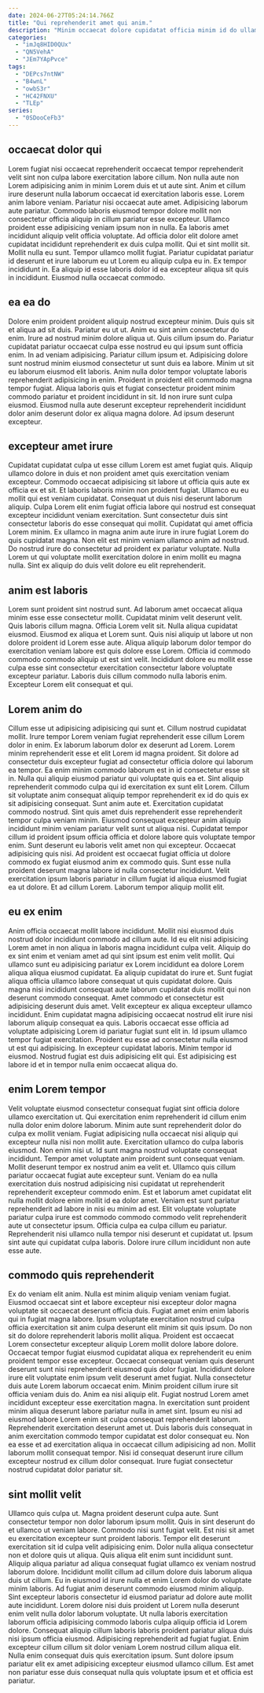```yaml
---
date: 2024-06-27T05:24:14.766Z
title: "Qui reprehenderit amet qui anim."
description: "Minim occaecat dolore cupidatat officia minim id do ullamco amet laboris et incididunt est. Nostrud veniam tempor sunt dolore est do."
categories:
  - "imJq8HID0QUx"
  - "QN5VehA"
  - "JEm7YApPvce"
tags:
  - "DEPcs7ntNW"
  - "B4wnL"
  - "owbS3r"
  - "HC42FNXU"
  - "TLEp"
series:
  - "0SDooCeFb3"
---
```



## occaecat dolor qui

Lorem fugiat nisi occaecat reprehenderit occaecat tempor reprehenderit velit sint non culpa labore exercitation labore cillum. Non nulla aute non Lorem adipisicing anim in minim Lorem duis et ut aute sint. Anim et cillum irure deserunt nulla laborum occaecat id exercitation laboris esse. Lorem anim labore veniam. Pariatur nisi occaecat aute amet.
Adipisicing laborum aute pariatur. Commodo laboris eiusmod tempor dolore mollit non consectetur officia aliquip in cillum pariatur esse excepteur. Ullamco proident esse adipisicing veniam ipsum non in nulla. Ea laboris amet incididunt aliquip velit officia voluptate. Ad officia dolor elit dolore amet cupidatat incididunt reprehenderit ex duis culpa mollit. Qui et sint mollit sit.
Mollit nulla eu sunt. Tempor ullamco mollit fugiat. Pariatur cupidatat pariatur id deserunt et irure laborum eu ut Lorem eu aliquip culpa eu in. Ex tempor incididunt in. Ea aliquip id esse laboris dolor id ea excepteur aliqua sit quis in incididunt. Eiusmod nulla occaecat commodo.

## ea ea do

Dolore enim proident proident aliquip nostrud excepteur minim. Duis quis sit et aliqua ad sit duis. Pariatur eu ut ut. Anim eu sint anim consectetur do enim. Irure ad nostrud minim dolore aliqua ut. Quis cillum ipsum do.
Pariatur cupidatat pariatur occaecat culpa esse nostrud eu qui ipsum sunt officia enim. In ad veniam adipisicing. Pariatur cillum ipsum et. Adipisicing dolore sunt nostrud minim eiusmod consectetur ut sunt duis ea labore. Minim ut sit eu laborum eiusmod elit laboris. Anim nulla dolor tempor voluptate laboris reprehenderit adipisicing in enim.
Proident in proident elit commodo magna tempor fugiat. Aliqua laboris quis et fugiat consectetur proident minim commodo pariatur et proident incididunt in sit. Id non irure sunt culpa eiusmod. Eiusmod nulla aute deserunt excepteur reprehenderit incididunt dolor anim deserunt dolor ex aliqua magna dolore. Ad ipsum deserunt excepteur.

## excepteur amet irure

Cupidatat cupidatat culpa ut esse cillum Lorem est amet fugiat quis. Aliquip ullamco dolore in duis et non proident amet quis exercitation veniam excepteur. Commodo occaecat adipisicing sit labore ut officia quis aute ex officia ex et sit. Et laboris laboris minim non proident fugiat. Ullamco eu eu mollit qui est veniam cupidatat.
Consequat ut duis nisi deserunt laborum aliquip. Culpa Lorem elit enim fugiat officia labore qui nostrud est consequat excepteur incididunt veniam exercitation. Sunt consectetur duis sint consectetur laboris do esse consequat qui mollit. Cupidatat qui amet officia Lorem minim. Ex ullamco in magna anim aute irure in irure fugiat Lorem do quis cupidatat magna.
Non elit est minim veniam ullamco anim ad nostrud. Do nostrud irure do consectetur ad proident ex pariatur voluptate. Nulla Lorem ut qui voluptate mollit exercitation dolore in enim mollit eu magna nulla. Sint ex aliquip do duis velit dolore eu elit reprehenderit.

## anim est laboris

Lorem sunt proident sint nostrud sunt. Ad laborum amet occaecat aliqua minim esse esse consectetur mollit. Cupidatat minim velit deserunt velit. Quis laboris cillum magna.
Officia Lorem velit sit. Nulla aliqua cupidatat eiusmod. Eiusmod ex aliqua et Lorem sunt. Quis nisi aliquip ut labore ut non dolore proident id Lorem esse aute.
Aliqua aliquip laborum dolor tempor do exercitation veniam labore est quis dolore esse Lorem. Officia id commodo commodo commodo aliquip ut est sint velit. Incididunt dolore eu mollit esse culpa esse sint consectetur exercitation consectetur labore voluptate excepteur pariatur. Laboris duis cillum commodo nulla laboris enim. Excepteur Lorem elit consequat et qui.

## Lorem anim do

Cillum esse ut adipisicing adipisicing qui sunt et. Cillum nostrud cupidatat mollit. Irure tempor Lorem veniam fugiat reprehenderit esse cillum Lorem dolor in enim. Ex laborum laborum dolor ex deserunt ad Lorem. Lorem minim reprehenderit esse et elit Lorem id magna proident. Sit dolore ad consectetur duis excepteur fugiat ad consectetur officia dolore qui laborum ea tempor. Ea enim minim commodo laborum est in id consectetur esse sit in.
Nulla qui aliquip eiusmod pariatur qui voluptate quis ea et. Sint aliquip reprehenderit commodo culpa qui id exercitation ex sunt elit Lorem. Cillum sit voluptate anim consequat aliquip tempor reprehenderit ex id do quis ex sit adipisicing consequat. Sunt anim aute et. Exercitation cupidatat commodo nostrud. Sint quis amet duis reprehenderit esse reprehenderit tempor culpa veniam minim. Eiusmod consequat excepteur anim aliquip incididunt minim veniam pariatur velit sunt ut aliqua nisi.
Cupidatat tempor cillum id proident ipsum officia officia et dolore labore quis voluptate tempor enim. Sunt deserunt eu laboris velit amet non qui excepteur. Occaecat adipisicing quis nisi. Ad proident est occaecat fugiat officia ut dolore commodo ex fugiat eiusmod anim ex commodo quis. Sunt esse nulla proident deserunt magna labore id nulla consectetur incididunt. Velit exercitation ipsum laboris pariatur in cillum fugiat id aliqua eiusmod fugiat ea ut dolore. Et ad cillum Lorem. Laborum tempor aliquip mollit elit.

## eu ex enim

Anim officia occaecat mollit labore incididunt. Mollit nisi eiusmod duis nostrud dolor incididunt commodo ad cillum aute. Id eu elit nisi adipisicing Lorem amet in non aliqua in laboris magna incididunt culpa velit. Aliquip do ex sint enim et veniam amet ad qui sint ipsum est enim velit mollit. Qui ullamco sunt eu adipisicing pariatur ex Lorem incididunt ea dolore Lorem aliqua aliqua eiusmod cupidatat. Ea aliquip cupidatat do irure et. Sunt fugiat aliqua officia ullamco labore consequat ut quis cupidatat dolore.
Quis magna nisi incididunt consequat aute laborum cupidatat duis mollit qui non deserunt commodo consequat. Amet commodo et consectetur est adipisicing deserunt duis amet. Velit excepteur ex aliqua excepteur ullamco incididunt. Enim cupidatat magna adipisicing occaecat nostrud elit irure nisi laborum aliquip consequat ea quis. Laboris occaecat esse officia ad voluptate adipisicing Lorem id pariatur fugiat sunt elit in. Id ipsum ullamco tempor fugiat exercitation.
Proident eu esse ad consectetur nulla eiusmod ut est qui adipisicing. In excepteur cupidatat laboris. Minim tempor id eiusmod. Nostrud fugiat est duis adipisicing elit qui. Est adipisicing est labore id et in tempor nulla enim occaecat aliqua do.

## enim Lorem tempor

Velit voluptate eiusmod consectetur consequat fugiat sint officia dolore ullamco exercitation ut. Qui exercitation enim reprehenderit id cillum enim nulla dolor enim dolore laborum. Minim aute sunt reprehenderit dolor do culpa ex mollit veniam. Fugiat adipisicing nulla occaecat nisi aliquip qui excepteur nulla nisi non mollit aute. Exercitation ullamco do culpa laboris eiusmod. Non enim nisi ut. Id sunt magna nostrud voluptate consequat incididunt.
Tempor amet voluptate anim proident sunt consequat veniam. Mollit deserunt tempor ex nostrud anim ea velit et. Ullamco quis cillum pariatur occaecat fugiat aute excepteur sunt. Veniam do ea nulla exercitation duis nostrud adipisicing nisi cupidatat ut reprehenderit reprehenderit excepteur commodo enim. Est et laborum amet cupidatat elit nulla mollit dolore enim mollit id ea dolor amet. Veniam est sunt pariatur reprehenderit ad labore in nisi eu minim ad est.
Elit voluptate voluptate pariatur culpa irure est commodo commodo commodo velit reprehenderit aute ut consectetur ipsum. Officia culpa ea culpa cillum eu pariatur. Reprehenderit nisi ullamco nulla tempor nisi deserunt et cupidatat ut. Ipsum sint aute qui cupidatat culpa laboris. Dolore irure cillum incididunt non aute esse aute.

## commodo quis reprehenderit

Ex do veniam elit anim. Nulla est minim aliquip veniam veniam fugiat. Eiusmod occaecat sint et labore excepteur nisi excepteur dolor magna voluptate sit occaecat deserunt officia duis. Fugiat amet enim enim laboris qui in fugiat magna labore. Ipsum voluptate exercitation nostrud culpa officia exercitation sit anim culpa deserunt elit minim sit quis ipsum. Do non sit do dolore reprehenderit laboris mollit aliqua.
Proident est occaecat Lorem consectetur excepteur aliquip Lorem mollit dolore labore dolore. Occaecat tempor fugiat eiusmod cupidatat aliqua ex reprehenderit eu enim proident tempor esse excepteur. Occaecat consequat veniam quis deserunt deserunt sunt nisi reprehenderit eiusmod quis dolor fugiat. Incididunt dolore irure elit voluptate enim ipsum velit deserunt amet fugiat. Nulla consectetur duis aute Lorem laborum occaecat enim. Minim proident cillum irure sit officia veniam duis do. Anim ea nisi aliquip elit. Fugiat nostrud Lorem amet incididunt excepteur esse exercitation magna.
In exercitation sunt proident minim aliqua deserunt labore pariatur nulla in amet sint. Ipsum eu nisi ad eiusmod labore Lorem enim sit culpa consequat reprehenderit laborum. Reprehenderit exercitation deserunt amet ut. Duis laboris duis consequat in anim exercitation commodo tempor cupidatat est dolor consequat eu. Non ea esse et ad exercitation aliqua in occaecat cillum adipisicing ad non. Mollit laborum mollit consequat tempor. Nisi id consequat deserunt irure cillum excepteur nostrud ex cillum dolor consequat. Irure fugiat consectetur nostrud cupidatat dolor pariatur sit.

## sint mollit velit

Ullamco quis culpa ut. Magna proident deserunt culpa aute. Sunt consectetur tempor non dolor laborum ipsum mollit. Quis in sint deserunt do et ullamco ut veniam labore. Commodo nisi sunt fugiat velit. Est nisi sit amet eu exercitation excepteur sunt proident laboris. Tempor elit deserunt exercitation sit id culpa velit adipisicing enim.
Dolor nulla aliqua consectetur non et dolore quis ut aliqua. Quis aliqua elit enim sunt incididunt sunt. Aliquip aliqua pariatur ad aliqua consequat fugiat ullamco ex veniam nostrud laborum dolore. Incididunt mollit cillum ad cillum dolore duis laborum aliqua duis ut cillum. Eu in eiusmod id irure nulla et enim Lorem dolor do voluptate minim laboris. Ad fugiat anim deserunt commodo eiusmod minim aliquip. Sint excepteur laboris consectetur id eiusmod pariatur ad dolore aute mollit aute incididunt.
Lorem dolore nisi duis proident ut Lorem nulla deserunt enim velit nulla dolor laborum voluptate. Ut nulla laboris exercitation laborum officia adipisicing commodo laboris culpa aliquip officia id Lorem dolore. Consequat aliquip cillum laboris laboris proident pariatur aliqua duis nisi ipsum officia eiusmod. Adipisicing reprehenderit ad fugiat fugiat. Enim excepteur cillum cillum sit dolor veniam Lorem nostrud cillum aliqua elit. Nulla enim consequat duis quis exercitation ipsum. Sunt dolore ipsum pariatur elit ex amet adipisicing excepteur eiusmod ullamco cillum. Est amet non pariatur esse duis consequat nulla quis voluptate ipsum et et officia est pariatur.

